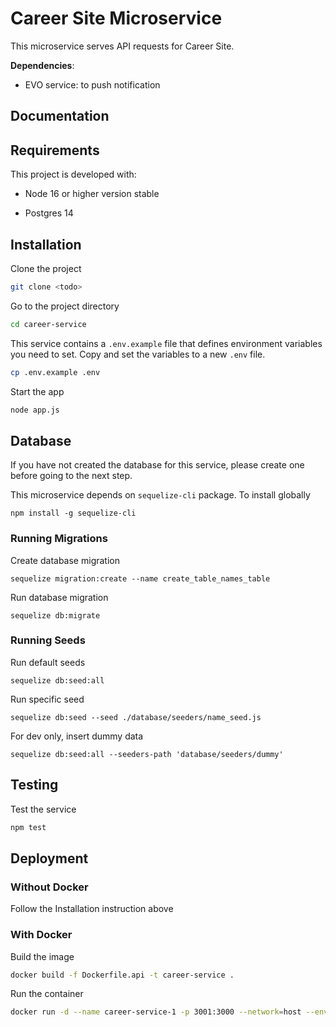 # Career Site Microservice

This microservice serves API requests for Career Site.

**Dependencies**:

- EVO service: to push notification

## Documentation

## Requirements

This project is developed with:

- Node 16 or higher version stable

- Postgres 14

## Installation

Clone the project

```bash
git clone <todo>
```

Go to the project directory

```bash
cd career-service
```

This service contains a `.env.example` file that defines environment variables you need to set. Copy and set the variables to a new `.env` file.

```bash
cp .env.example .env
```

Start the app

```bash
node app.js
```

## Database

If you have not created the database for this service, please create one before going to the next step.

This microservice depends on `sequelize-cli` package. To install globally

```
npm install -g sequelize-cli
```

### Running Migrations

Create database migration

```
sequelize migration:create --name create_table_names_table
```

Run database migration

```
sequelize db:migrate
```

### Running Seeds

Run default seeds

```
sequelize db:seed:all
```

Run specific seed

```
sequelize db:seed --seed ./database/seeders/name_seed.js
```

For dev only, insert dummy data

```
sequelize db:seed:all --seeders-path 'database/seeders/dummy'
```

## Testing

Test the service

```bash
npm test
```

## Deployment

### Without Docker

Follow the Installation instruction above

### With Docker

Build the image

```bash
docker build -f Dockerfile.api -t career-service .
```

Run the container

```bash
docker run -d --name career-service-1 -p 3001:3000 --network=host --env-file=.env career-service
```
